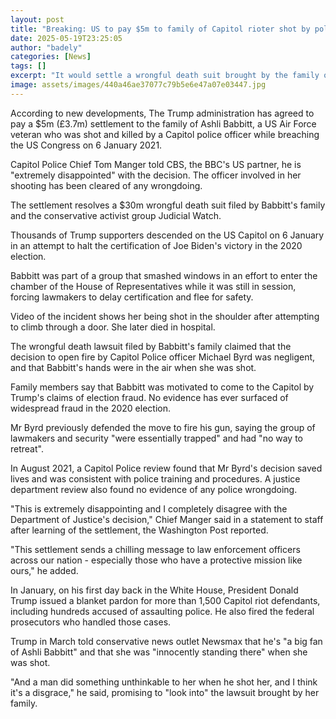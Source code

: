 ```yaml
---
layout: post
title: "Breaking: US to pay $5m to family of Capitol rioter shot by police"
date: 2025-05-19T23:25:05
author: "badely"
categories: [News]
tags: []
excerpt: "It would settle a wrongful death suit brought by the family of Ashli Babbitt, who was fatally shot by police while breaching the US Capitol."
image: assets/images/440a46ae37077c79b5e6e47a07e03447.jpg
---
```


According to new developments, The Trump administration has agreed to pay a $5m (£3.7m) settlement to the family of Ashli Babbitt, a US Air Force veteran who was shot and killed by a Capitol police officer while breaching the US Congress on 6 January 2021.

Capitol Police Chief Tom Manger told CBS, the BBC's US partner, he is "extremely disappointed" with the decision. The officer involved in her shooting has been cleared of any wrongdoing.

The settlement resolves a $30m wrongful death suit filed by Babbitt's family and the conservative activist group Judicial Watch.

Thousands of Trump supporters descended on the US Capitol on 6 January in an attempt to halt the certification of Joe Biden's victory in the 2020 election.  

Babbitt was part of a group that smashed windows in an effort to enter the chamber of the House of Representatives while it was still in session, forcing lawmakers to delay certification and flee for safety.

Video of the incident shows her being shot in the shoulder after attempting to climb through a door. She later died in hospital.

The wrongful death lawsuit filed by Babbitt's family claimed that the decision to open fire by Capitol Police officer Michael Byrd was negligent, and that Babbitt's hands were in the air when she was shot. 

Family members say that Babbitt was motivated to come to the Capitol by Trump's claims of election fraud. No evidence has ever surfaced of widespread fraud in the 2020 election. 

Mr Byrd previously defended the move to fire his gun, saying the group of lawmakers and security "were essentially trapped" and had "no way to retreat".

In August 2021, a Capitol Police review found that Mr Byrd's decision saved lives and was consistent with police training and procedures. A justice department review also found no evidence of any police wrongdoing. 

"This is extremely disappointing and I completely disagree with the Department of Justice's decision," Chief Manger said in a statement to staff after learning of the settlement, the Washington Post reported. 

"This settlement sends a chilling message to law enforcement officers across our nation - especially those who have a protective mission like ours," he added.

In January, on his first day back in the White House, President Donald Trump issued a blanket pardon for more than 1,500 Capitol riot defendants, including hundreds accused of assaulting police. He also fired the federal prosecutors who handled those cases. 

Trump in March told conservative news outlet Newsmax that he's "a big fan of Ashli Babbitt" and that she was "innocently standing there" when she was shot. 

"And a man did something unthinkable to her when he shot her, and I think it's a disgrace," he said, promising to "look into" the lawsuit brought by her family.

